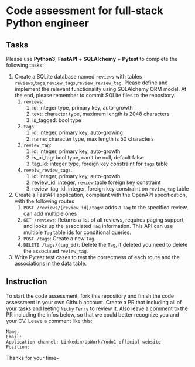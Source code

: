 # Code assessment for full-stack Python engineer

## Tasks

Please use **Python3**, **FastAPI** + **SQLAlchemy** + **Pytest** to complete the following tasks:
1. Create a SQLite database named `reviews` with tables `reviews`,`tags`,`review_tags`,`review_review_tag`. Please define and implement the relevant functionality using SQLAlchemy ORM model. At the end, please remember to commit SQLite files to the repository.
   1. `reviews`:
      1. id: integer type, primary key, auto-growth
      2. text: character type, maximum length is 2048 characters
      3. is_tagged: bool type
   2. `tags`:
      1. id: integer, primary key, auto-growing
      2. name: character type, max length is 50 characters
   3. `review_tag`:
      1. id: integer, primary key, auto-growth
      2. is_ai_tag: bool type, can't be null, default false
      3. tag_id: integer type, foreign key constraint for `tags` table
   4. `reveiw_review_tags`.
      1. id: integer, primary key, auto-growth
      2. review_id: integer, `review` table foreign key constraint
      3. review_tag_id: integer, foreign key constraint on `review_tag` table
2. Create a FastAPI application, compliant with the OpenAPI specification, with the following routes
   1. `POST /reviews/{review_id}/tags`: adds a `Tag` to the specified review, can add multiple ones
   2. `GET /reviews`: Returns a list of all reviews, requires paging support, and looks up the associated `Tag` information. This API can use multiple `Tag` table ids for conditional queries.
   3. `POST /tags`: Create a new `Tag`.
   4. `DELETE /tags/{tag_id}`: Delete the `Tag`, if deleted you need to delete the associated `review_tag`.
3. Write Pytest test cases to test the correctness of each route and the associations in the data table.

## Instruction
To start the code assessment, fork this repository and finish the code assessment in your own Github account.
Create a PR that including all of your tasks and leeting `Nicky` `Terry` to review it. Also leave a comment to the PR including the infos below, so that we could better recognize you and your CV. Leave a comment like this:
```
Name: 
Email:
Application channel: Linkedin/UpWork/Yodo1 official website
Position:
```

Thanks for your time~
